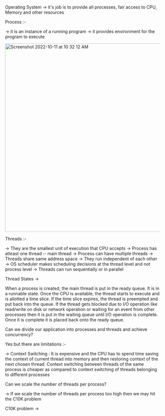 Operating System -> it's job is to provide all processes, fair access to CPU, Memory and other resources

Process :-

-> it is an instance of a running program
-> it provides environment for the program to execute

<img width="611" alt="Screenshot 2022-10-11 at 10 32 12 AM" src="https://user-images.githubusercontent.com/99721005/195001193-c5b3bf8e-130c-4533-90b4-d40e54f4f52f.png">

Threads :-

-> They are the smallest unit of execution that CPU accepts
-> Process has atleast one thread :- main thread
-> Process can have multiple threads
-> Threads share same address space
-> They run independent of each other
-> OS scheduler makes scheduling decisions at the thread level and not process level
-> Threads can run sequentially or in parallel

Thread States -> 

When a process is created, the main thread is put in the ready queue. It is in a runnable state. Once the CPU is available, the thread
starts to execute and is allotted a time slice. If the time slice expires, the thread is preempted and put back into the queue.
If the thread gets blocked due to I/O operation like read/write on disk or network operation or waiting for an event from other processes
then it is put in the waiting queue until I/O operation is complete. Once it is complete it is placed back onto the ready queue.  



Can we divide our application into processes and threads and achieve concurrency?

Yes but there are limitations :-

-> Context Switching : It is expensive and the CPU has to spend time saving the context of current thread into memory and then 
restoring context of the next chosen thread. Context switching between threads of the same process is cheaper as compared to 
context switching of threads belonging to different processes

Can we scale the number of threads per process?

-> If we scale the number of threads per process too high then we may hit the C10K problem

C10K problem -> 
